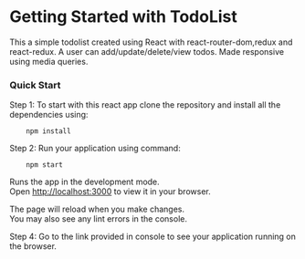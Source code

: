 # Getting Started with TodoList

This a simple todolist created using React with react-router-dom,redux and react-redux. A user can add/update/delete/view todos. Made responsive using media queries.

### Quick Start

Step 1: To start with this react app clone the repository and install all the dependencies using:

```
    npm install
```

Step 2: Run your application using command:
```
    npm start
```
Runs the app in the development mode.\
Open [http://localhost:3000](http://localhost:3000) to view it in your browser.

The page will reload when you make changes.\
You may also see any lint errors in the console.

Step 4: Go to the link provided in console to see your application running on the browser.



